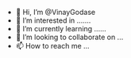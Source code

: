 - 👋 Hi, I’m @VinayGodase
- 👀 I’m interested in .......
- 🌱 I’m currently learning ......
- 💞️ I’m looking to collaborate on ...
- 📫 How to reach me ...

<!---
VinayGodase/VinayGodase is a ✨ special ✨ repository because its `README.md` (this file) appears on your GitHub profile.
You can click the Preview link to take a look at your changes.
--->
